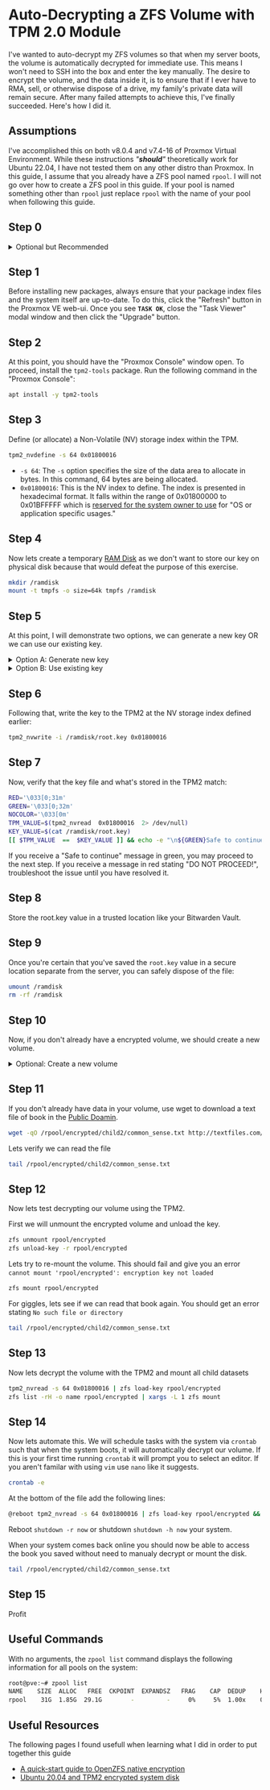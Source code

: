 # Auto-Decrypting a ZFS Volume with TPM 2.0 Module
I've wanted to auto-decrypt my ZFS volumes so that when my server boots, the 
volume is automatically decrypted for immediate use. This means I won't need to 
SSH into the box and enter the key manually. The desire to encrypt the volume, 
and the data inside it, is to ensure that if I ever have to RMA, sell, or 
otherwise dispose of a drive, my family's private data will remain secure. 
After many failed attempts to achieve this, I've finally succeeded. 
Here's how I did it.

## Assumptions
I've accomplished this on both v8.0.4 and v7.4-16 of Proxmox Virtual Environment. 
While these instructions *"***should***"* theoretically work for Ubuntu 22.04, I have not 
tested them on any other distro than Proxmox. In this guide, I assume that you already have a ZFS
pool named `rpool`. I will not go over how to create a ZFS pool in this guide. 
If your pool is named something other than `rpool` just replace `rpool` with the 
name of your pool when following this guide.

## Step 0
<details>
<summary>Optional but Recommended</summary>
While it isn't necessary, I would recommend running through this guide in a VM 
as to remove the concern of breaking something as well as familiarizing yourself 
with the process.
  
### Step 0.1
Create a VM running  Proxmox VE to familiarize yourself with this guide before 
putting it to use in production. Consider the following settings:
  - General > Start at boot: disabled (unchecked)
![genral](./step0/pve-create_vm-general.png)
![genral](./step0/pve-create_vm-os.png)
  - System > Add TPM: enabled (checked)
  - System > TPM Storage: Your Choice
  - System > TPM Version: 2.0
![genral](./step0/pve-create_vm-system.png)
![genral](./step0/pve-create_vm-disks.png)
  - CPU > Sockets: 1
  - CPU > Cores: 1
  - CPU > Type: Host
![genral](./step0/pve-create_vm-cpu.png)
  - Memory > Memory (MiB): 2048
![genral](./step0/pve-create_vm-memory.png)
![genral](./step0/pve-create_vm-network.png)
![genral](./step0/pve-create_vm-confirm.png)

### Step 0.2
In the console select `Install Proxmox VE (Graphical)`
![genral](./step0/pve_vm_install-1.png)
### Step 0.3
Agree to the user agreement if you do, else we can't proceed.
![genral](./step0/pve_vm_install-2.png)
### Step 0.4
At the target Harddisk click the `Options` button and select `zfs (RAID0)` 
from the filesystem dropdown and click `OK`
![genral](./step0/pve_vm_install-3.png)
![genral](./step0/pve_vm_install-4.png)
### Step 0.5
Make your appropriate selections for Location and Time zone selection.
![genral](./step0/pve_vm_install-5.png)
### Step 0.6
Give it a password and email address. It isn't imperative that you remember 
these values past this guide as when we are done, you should discard this VM.
![genral](./step0/pve_vm_install-6.png)
### Step 0.7
Complete the remainder of the setup process as you normally would.
![genral](./step0/pve_vm_install-7.png)
## Step 0.8
Confirm your details than click the "install" button
![genral](./step0/pve_vm_install-8.png)

## Step 0.9
After a few minutes and the VM automaticly reboots itself, you should reach a 
terminal login prompt. Take note of the IP URL. In my case it is https://10.64.254.49:8006/
![genral](./step0/pve_vm_install-9.png)

## Step 0.10
Close this window and navigate to your URL IP. Follow the remaining steps below in your 
VM without fear of loosing data or breaking something. After you have completed this guide 
in the VM you can delete the VM and proceed with going through the guide starting at Step 1
with your production server if you so choose.
</details>

## Step 1
Before installing new packages, always ensure that your package index files and 
the system itself are up-to-date. To do this, click the "Refresh" button in the 
Proxmox VE web-ui. Once you see **`TASK OK`**, close the "Task Viewer" modal 
window and then click the "Upgrade" button.

## Step 2
At this point, you should have the "Proxmox Console" window open.
To proceed, install the `tpm2-tools` package. Run the following command in the 
"Proxmox Console":
```bash
apt install -y tpm2-tools
```

## Step 3
Define (or allocate) a Non-Volatile (NV) storage index within the TPM. 
```bash
tpm2_nvdefine -s 64 0x01800016
```
-   `-s 64`: The `-s` option specifies the size of the data area to allocate in bytes.
In this command, 64 bytes are being allocated.
-   `0x01800016`: This is the NV index to define. The index is presented in hexadecimal format.
It falls within the range of 0x01800000 to 0x01BFFFFF which is [reserved for the system owner to use](https://web.archive.org/web/20221027162903/https://trustedcomputinggroup.org/wp-content/uploads/RegistryOfReservedTPM2HandlesAndLocalities_v1p1_pub.pdf) for "OS or application specific usages."

## Step 4
Now lets create a temporary [RAM Disk](https://en.wikipedia.org/wiki/RAM_drive) as we don't 
want to store our key on physical disk because that would defeat the purpose of this exercise.
```bash
mkdir /ramdisk
mount -t tmpfs -o size=64k tmpfs /ramdisk
```
## Step 5
At this point, I will demonstrate two options, we can generate a new key OR we can use our 
existing key.

<details>
<summary>Option A: Generate new key</summary>

Lets generate a  64-byte key made of letters and number and store it on our 
ramdisk in a file named `root.key`
```bash 
cat /dev/urandom | tr -dc 'a-zA-Z0-9' | head -c 64 > /ramdisk/root.key
```
</details>

<details>
<summary>Option B: Use existing key</summary>
  
Use your favorite text editor such as `nano` or `vim` to store your passphrase in a 
new file `/ramdisk/root.key`

</details>

## Step 6
Following that, write the key to the TPM2 at the NV storage index defined earlier:
```bash
tpm2_nvwrite -i /ramdisk/root.key 0x01800016
```
## Step 7
Now, verify that the key file and what's stored in the TPM2 match:
```bash
RED='\033[0;31m'
GREEN='\033[0;32m'
NOCOLOR='\033[0m'
TPM_VALUE=$(tpm2_nvread  0x01800016  2> /dev/null)
KEY_VALUE=$(cat /ramdisk/root.key)
[[ $TPM_VALUE  ==  $KEY_VALUE ]] && echo -e "\n${GREEN}Safe to continue${NOCOLOR}\n"  ||  echo -e "\n${RED}DO NOT PROCEED!${NOCOLOR}\n"
```
If you receive a "Safe to continue" message in green, you may proceed to the next step. If you receive a message in red stating "DO NOT PROCEED!", troubleshoot the issue until you have resolved it.

## Step 8
Store the root.key value in a trusted location like your Bitwarden Vault. 

## Step 9
Once you're certain that you've saved the `root.key` value in a secure 
location separate from the server, you can safely dispose of the file:
```bash
umount /ramdisk
rm -rf /ramdisk
```
## Step 10
Now, if you don't already have a encrypted volume, we should create a new volume.
<details>
<summary>Optional: Create a new volume</summary>
  
```bash
zfs create -o encryption=on -o keylocation=prompt -o keyformat=passphrase rpool/encrypted
```
You will be prompted for a `passphrase` paste in the key value you stored in a safe place.

If this is a newly created volume without data in it, you may want to create some child datasets
for testing purposes.
```bash
zfs create rpool/encrypted/child1
zfs create rpool/encrypted/child2
zfs create rpool/encrypted/child3
```

</details>

## Step 11
If you don't already have data in your volume, use wget to download a text file of book in the [Public Doamin](https://en.wikipedia.org/wiki/Public_domain).
```bash
wget -qO /rpool/encrypted/child2/common_sense.txt http://textfiles.com/etext/NONFICTION/common_sense
```
Lets verify we can read the file
```bash
tail /rpool/encrypted/child2/common_sense.txt
```
## Step 12
Now lets test decrypting our volume using the TPM2.

First we will unmount the encrypted volume and unload the key.
```bash
zfs unmount rpool/encrypted
zfs unload-key -r rpool/encrypted
```
Lets try to re-mount the volume. This should fail and give you an 
error `cannot mount 'rpool/encrypted': encryption key not loaded`
```bash
zfs mount rpool/encrypted
```
For giggles, lets see if we can read that book again. You should get an error 
stating `No such file or directory`
```bash
tail /rpool/encrypted/child2/common_sense.txt
```
## Step 13
Now lets decrypt the volume with the TPM2 and mount all child datasets
```bash
tpm2_nvread -s 64 0x01800016 | zfs load-key rpool/encrypted
zfs list -rH -o name rpool/encrypted | xargs -L 1 zfs mount
```
## Step 14
Now lets automate this. We will schedule tasks with the system via `crontab` such that 
when the system boots, it will automatically decrypt our volume. If this is your first time 
running `crontab` it will prompt you to select an editor. If you aren't familar with using
`vim` use `nano` like it suggests.
```bash
crontab -e
```
At the bottom of the file add the following lines:
```bash
@reboot tpm2_nvread -s 64 0x01800016 | zfs load-key rpool/encrypted && zfs list -rH -o name rpool/encrypted | xargs -L 1 zfs mount
```
Reboot `shutdown -r now` or shutdown `shutdown -h now` your system.

When your system comes back online you should now be able to access the book you saved
without need to manualy decrypt or mount the disk.
```bash
tail /rpool/encrypted/child2/common_sense.txt
```

## Step 15
Profit


## Useful Commands
With no arguments, the `zpool list` command displays the following information for all pools on the system:
```bash
root@pve:~# zpool list
NAME    SIZE  ALLOC   FREE  CKPOINT  EXPANDSZ   FRAG    CAP  DEDUP    HEALTH  ALTROOT
rpool    31G  1.85G  29.1G        -         -     0%     5%  1.00x    ONLINE  -
```

## Useful Resources
The following pages I found usefull when learning what I did in order to put together this guide
- [A quick-start guide to OpenZFS native encryption](https://web.archive.org/web/20230723203617/https://arstechnica.com/gadgets/2021/06/a-quick-start-guide-to-openzfs-native-encryption/)
- [Ubuntu 20.04 and TPM2 encrypted system disk](https://web.archive.org/web/20230419155357/https://run.tournament.org.il/ubuntu-20-04-and-tpm2-encrypted-system-disk/)
